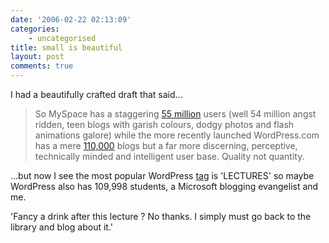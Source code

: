 ```yaml
---
date: '2006-02-22 02:13:09'
categories:
    - uncategorised
title: small is beautiful
layout: post
comments: true
---
```

I had a beautifully crafted draft that said...
> So MySpace has a staggering [55
> million](http://money.cnn.com/2006/02/16/technology/business2_myspace0216/)
> users (well 54 million angst ridden, teen blogs with garish colours,
> dodgy photos and flash animations galore) while the more recently
> launched WordPress.com has a mere
> [110,000](http://photomatt.net/2006/02/21/a-pro-php-rant) blogs but a
> far more discerning, perceptive, technically minded and intelligent
> user base.
> Quality not quantity.

...but now I see the most popular WordPress
[tag](http://wordpress.com/tags/) is 'LECTURES' so maybe WordPress also
has 109,998 students, a Microsoft blogging evangelist and me.

'Fancy a drink after this lecture ? No thanks. I simply must go back to
the library and blog about it.'
